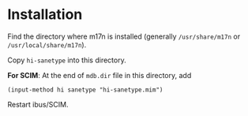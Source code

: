 # Installation

Find the directory where m17n is installed (generally `/usr/share/m17n` or
`/usr/local/share/m17n`).

Copy `hi-sanetype` into this directory.

__For SCIM__: At the end of `mdb.dir` file in this directory, add
    
    (input-method hi sanetype "hi-sanetype.mim")

Restart ibus/SCIM.